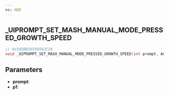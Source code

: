 ```yaml
---
ns: HUD
---
```

## _UIPROMPT_SET_MASH_MANUAL_MODE_PRESSED_GROWTH_SPEED

```c
// 0x56DBB26F98582C29
void _UIPROMPT_SET_MASH_MANUAL_MODE_PRESSED_GROWTH_SPEED(int prompt, Any p1);
```

## Parameters
* **prompt**:
* **p1**:
